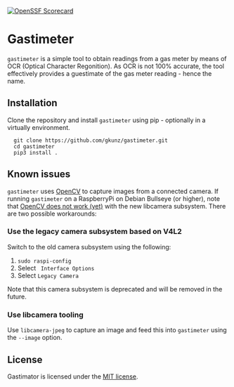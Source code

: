 [![OpenSSF Scorecard](https://api.securityscorecards.dev/projects/github.com/gkunz/gastimeter/badge)](https://securityscorecards.dev/viewer/?uri=github.com/gkunz/gastimeter)

# Gastimeter

`gastimeter` is a simple tool to obtain readings from a gas meter by means of OCR (Optical Character Regonition). As OCR is not 100% accurate, the tool effectively provides a guestimate of the gas meter reading - hence the name. 

## Installation

Clone the repository and install `gastimeter` using pip - optionally in a virtually environment.

```
  git clone https://github.com/gkunz/gastimeter.git
  cd gastimeter
  pip3 install .
```

## Known issues

`gastimeter` uses [OpenCV](https://opencv.org/) to capture images from a connected camera. If running `gastimeter` on a RaspberryPi on Debian Bullseye (or higher), note that [OpenCV does not work (yet)](https://github.com/opencv/opencv/issues/22820#issuecomment-1339283736) with the new libcamera subsystem. There are two possible workarounds:


### Use the legacy camera subsystem based on V4L2

Switch to the old camera subsystem using the following:

1. `sudo raspi-config`
1. Select ` Interface Options`
1. Select `Legacy Camera`

Note that this camera subsystem is deprecated and will be removed in the future.

### Use libcamera tooling

Use `libcamera-jpeg` to capture an image and feed this into `gastimeter` using the `--image` option.


## License
Gastimator is licensed under the [MIT license](https://spdx.org/licenses/MIT.html).
